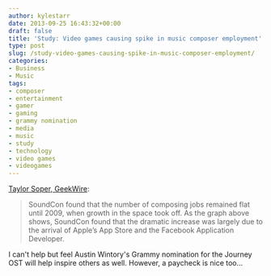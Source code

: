 ```yaml
---
author: kylestarr
date: 2013-09-25 16:43:32+00:00
draft: false
title: 'Study: Video games causing spike in music composer employment'
type: post
slug: /study-video-games-causing-spike-in-music-composer-employment/
categories:
- Business
- Music
tags:
- composer
- entertainment
- gamer
- gaming
- grammy nomination
- media
- music
- study
- technology
- video games
- videogames
---
```


[Taylor Soper, GeekWire](http://www.geekwire.com/2013/study-video-games-causing-spike-music-composer-employment/):

> SoundCon found that the number of composing jobs remained flat until 2009, when growth in the space took off. As the graph above shows, SoundCon found that the dramatic increase was largely due to the arrival of Apple’s App Store and the Facebook Application Developer.

I can't help but feel Austin Wintory's Grammy nomination for the Journey OST will help inspire others as well. However, a paycheck is nice too…
